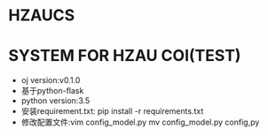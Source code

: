 # HZAUCS
SYSTEM FOR  HZAU COI(TEST)
=======
- oj version:v0.1.0
- 基于python-flask
- python version:3.5
- 安装requirement.txt: pip install -r requirements.txt
- 修改配置文件:vim config_model.py
mv config_model.py config,py